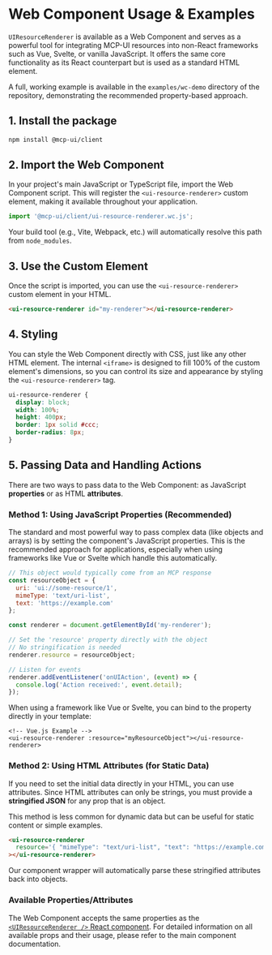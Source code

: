# Web Component Usage & Examples

`UIResourceRenderer` is available as a Web Component and serves as a powerful tool for integrating MCP-UI resources into non-React frameworks such as Vue, Svelte, or vanilla JavaScript. It offers the same core functionality as its React counterpart but is used as a standard HTML element.

A full, working example is available in the `examples/wc-demo` directory of the repository, demonstrating the recommended property-based approach.

## 1. Install the package

```bash
npm install @mcp-ui/client
```

## 2. Import the Web Component

In your project's main JavaScript or TypeScript file, import the Web Component script. This will register the `<ui-resource-renderer>` custom element, making it available throughout your application.

```javascript
import '@mcp-ui/client/ui-resource-renderer.wc.js';
```

Your build tool (e.g., Vite, Webpack, etc.) will automatically resolve this path from `node_modules`.

## 3. Use the Custom Element

Once the script is imported, you can use the `<ui-resource-renderer>` custom element in your HTML.

```html
<ui-resource-renderer id="my-renderer"></ui-resource-renderer>
```

## 4. Styling

You can style the Web Component directly with CSS, just like any other HTML element. The internal `<iframe>` is designed to fill 100% of the custom element's dimensions, so you can control its size and appearance by styling the `<ui-resource-renderer>` tag.

```css
ui-resource-renderer {
  display: block;
  width: 100%;
  height: 400px;
  border: 1px solid #ccc;
  border-radius: 8px;
}
```

## 5. Passing Data and Handling Actions

There are two ways to pass data to the Web Component: as JavaScript **properties** or as HTML **attributes**.

### Method 1: Using JavaScript Properties (Recommended)

The standard and most powerful way to pass complex data (like objects and arrays) is by setting the component's JavaScript properties. This is the recommended approach for applications, especially when using frameworks like Vue or Svelte which handle this automatically.

```javascript
// This object would typically come from an MCP response
const resourceObject = {
  uri: 'ui://some-resource/1',
  mimeType: 'text/uri-list',
  text: 'https://example.com'
};

const renderer = document.getElementById('my-renderer');

// Set the 'resource' property directly with the object
// No stringification is needed
renderer.resource = resourceObject;

// Listen for events
renderer.addEventListener('onUIAction', (event) => {
  console.log('Action received:', event.detail);
});
```

When using a framework like Vue or Svelte, you can bind to the property directly in your template:

```vue
<!-- Vue.js Example -->
<ui-resource-renderer :resource="myResourceObject"></ui-resource-renderer>
```

### Method 2: Using HTML Attributes (for Static Data)

If you need to set the initial data directly in your HTML, you can use attributes. Since HTML attributes can only be strings, you must provide a **stringified JSON** for any prop that is an object.

This method is less common for dynamic data but can be useful for static content or simple examples.

```html
<ui-resource-renderer
  resource='{ "mimeType": "text/uri-list", "text": "https://example.com" }'
></ui-resource-renderer>
```

Our component wrapper will automatically parse these stringified attributes back into objects.

### Available Properties/Attributes

The Web Component accepts the same properties as the [`<UIResourceRenderer />` React component](./resource-renderer.md#props). For detailed information on all available props and their usage, please refer to the main component documentation.
